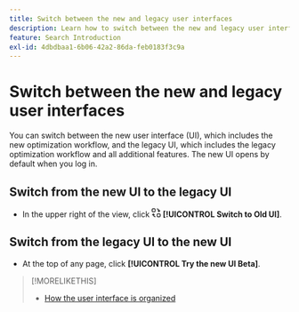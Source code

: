 ```yaml
---
title: Switch between the new and legacy user interfaces
description: Learn how to switch between the new and legacy user interfaces.
feature: Search Introduction
exl-id: 4dbdbaa1-6b06-42a2-86da-feb0183f3c9a
---
```

# Switch between the new and legacy user interfaces

You can switch between the new user interface (UI), which includes the <!-- default optimization workflow --> new optimization workflow, and the legacy UI, which includes the legacy optimization workflow and all additional features. The new UI opens by default when you log in.

## Switch from the new UI to the legacy UI

* In the upper right of the view, click ![Switch to Old UI](/help/search-social-commerce/assets/switch-to-old-ui.png "Switch to Old UI") **[!UICONTROL Switch to Old UI]**.

## Switch from the legacy UI to the new UI

* At the top of any page, click **[!UICONTROL Try the new UI Beta]**.

<!-- CHANGING ICON/location/wording WITH GA :

* In the upper right of any page, click **[!UICONTROL Switch to New UI]**.

 -->

>[!MORELIKETHIS]
>
>* [How the user interface is organized](user-interface.md)

